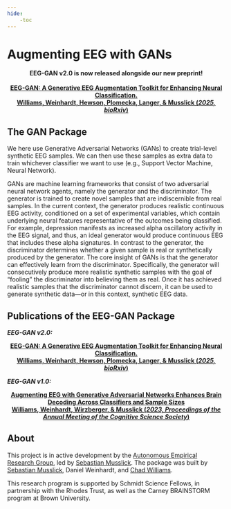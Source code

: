 ```yaml
---
hide:
    -toc
---
```


# Augmenting EEG with GANs

<center>
<b>EEG-GAN v2.0 is now released alongside our new preprint!</b><br><br>

<div style="text-align: center;">
  <strong>
    <a href="Research/EEG-GAN v2" class="md-button">
      EEG-GAN: A Generative EEG Augmentation Toolkit for Enhancing Neural Classification.<br>
      Williams, Weinhardt, Hewson, Plomecka, Langer, & Musslick (<em>2025, bioRxiv</em>)
    </a>
  </strong>
</div>
</center>

## <b>The GAN Package</b>

We here use Generative Adversarial Networks (GANs) to create trial-level synthetic EEG samples. We can then use these samples as extra data to train whichever classifier we want to use (e.g.,  Support Vector Machine, Neural Network).

GANs are machine learning frameworks that consist of two adversarial neural network agents, namely the generator and the discriminator. The generator is trained to create novel samples that are indiscernible from real samples. In the current context, the generator produces realistic continuous EEG activity, conditioned on a set of experimental variables, which contain underlying neural features representative of the outcomes being classified. For example, depression manifests as increased alpha oscillatory activity in the EEG signal, and thus, an ideal generator would produce continuous EEG that includes these alpha signatures. In contrast to the generator, the discriminator determines whether a given sample is real or synthetically produced by the generator. The core insight of GANs is that the generator can effectively learn from the discriminator. Specifically, the generator will consecutively produce more realistic synthetic samples with the goal of “fooling” the discriminator into believing them as real. Once it has achieved realistic samples that the discriminator cannot discern, it can be used to generate synthetic data—or in this context, synthetic EEG data.

## <b>Publications of the EEG-GAN Package</b>

<i><b>EEG-GAN v2.0:</b></i><br>
<div style="text-align: center;">
  <strong>
    <a href="Research/EEG-GAN v2" class="md-button">
      EEG-GAN: A Generative EEG Augmentation Toolkit for Enhancing Neural Classification.<br>
      Williams, Weinhardt, Hewson, Plomecka, Langer, & Musslick (<em>2025, bioRxiv</em>)
    </a>
  </strong>
</div>
</center>

<i><b>EEG-GAN v1.0:</b></i><br>
<div style="text-align: center;">
  <strong>
    <a href="Research/EEG-GAN v1" class="md-button">
      Augmenting EEG with Generative Adversarial Networks Enhances Brain Decoding Across Classifiers and Sample Sizes<br>
      Williams, Weinhardt, Wirzberger, & Musslick (<em>2023, Proceedings of the Annual Meeting of the Cognitive Science Society</em>)
    </a>
  </strong>
</div>

## <b>About</b>

This project is in active development by the [Autonomous Empirical Research Group](https://musslick.github.io/AER_website/Research.html), led by [Sebastian Musslick](https://smusslick.com). The package was built by [Sebastian Musslick](https://smusslick.com), Daniel Weinhardt, and [Chad Williams](https://chadcwilliams.weebly.com/).

This research program is supported by Schmidt Science Fellows, in partnership with the Rhodes Trust, as well as the Carney BRAINSTORM program at Brown University.


